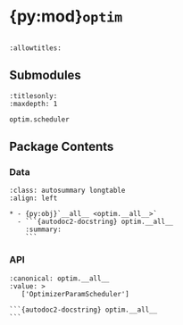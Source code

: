 # {py:mod}`optim`

```{py:module} optim
```

```{autodoc2-docstring} optim
:allowtitles:
```

## Submodules

```{toctree}
:titlesonly:
:maxdepth: 1

optim.scheduler
```

## Package Contents

### Data

````{list-table}
:class: autosummary longtable
:align: left

* - {py:obj}`__all__ <optim.__all__>`
  - ```{autodoc2-docstring} optim.__all__
    :summary:
    ```
````

### API

````{py:data} __all__
:canonical: optim.__all__
:value: >
   ['OptimizerParamScheduler']

```{autodoc2-docstring} optim.__all__
```

````
